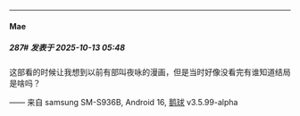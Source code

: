 ﻿
*****

####  Mae  
##### 287#       发表于 2025-10-13 05:48

这部看的时候让我想到以前有部叫夜咏的漫画，但是当时好像没看完有谁知道结局是啥吗？

—— 来自 samsung SM-S936B, Android 16, [鹅球](https://www.pgyer.com/xfPejhuq) v3.5.99-alpha

